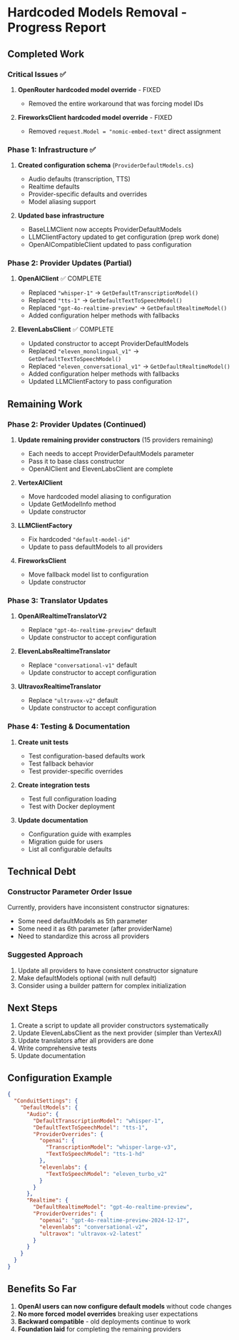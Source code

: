 # Hardcoded Models Removal - Progress Report

## Completed Work

### Critical Issues ✅
1. **OpenRouter hardcoded model override** - FIXED
   - Removed the entire workaround that was forcing model IDs
   
2. **FireworksClient hardcoded model override** - FIXED
   - Removed `request.Model = "nomic-embed-text"` direct assignment

### Phase 1: Infrastructure ✅
1. **Created configuration schema** (`ProviderDefaultModels.cs`)
   - Audio defaults (transcription, TTS)
   - Realtime defaults
   - Provider-specific defaults and overrides
   - Model aliasing support

2. **Updated base infrastructure**
   - BaseLLMClient now accepts ProviderDefaultModels
   - LLMClientFactory updated to get configuration (prep work done)
   - OpenAICompatibleClient updated to pass configuration

### Phase 2: Provider Updates (Partial)
1. **OpenAIClient** ✅ COMPLETE
   - Replaced `"whisper-1"` → `GetDefaultTranscriptionModel()`
   - Replaced `"tts-1"` → `GetDefaultTextToSpeechModel()`
   - Replaced `"gpt-4o-realtime-preview"` → `GetDefaultRealtimeModel()`
   - Added configuration helper methods with fallbacks

2. **ElevenLabsClient** ✅ COMPLETE
   - Updated constructor to accept ProviderDefaultModels
   - Replaced `"eleven_monolingual_v1"` → `GetDefaultTextToSpeechModel()`
   - Replaced `"eleven_conversational_v1"` → `GetDefaultRealtimeModel()`
   - Added configuration helper methods with fallbacks
   - Updated LLMClientFactory to pass configuration

## Remaining Work

### Phase 2: Provider Updates (Continued)

1. **Update remaining provider constructors** (15 providers remaining)
   - Each needs to accept ProviderDefaultModels parameter
   - Pass it to base class constructor
   - OpenAIClient and ElevenLabsClient are complete

3. **VertexAIClient**
   - Move hardcoded model aliasing to configuration
   - Update GetModelInfo method
   - Update constructor

4. **LLMClientFactory**
   - Fix hardcoded `"default-model-id"`
   - Update to pass defaultModels to all providers

5. **FireworksClient**
   - Move fallback model list to configuration
   - Update constructor

### Phase 3: Translator Updates

1. **OpenAIRealtimeTranslatorV2**
   - Replace `"gpt-4o-realtime-preview"` default
   - Update constructor to accept configuration

2. **ElevenLabsRealtimeTranslator**
   - Replace `"conversational-v1"` default
   - Update constructor to accept configuration

3. **UltravoxRealtimeTranslator**
   - Replace `"ultravox-v2"` default
   - Update constructor to accept configuration

### Phase 4: Testing & Documentation

1. **Create unit tests**
   - Test configuration-based defaults work
   - Test fallback behavior
   - Test provider-specific overrides

2. **Create integration tests**
   - Test full configuration loading
   - Test with Docker deployment

3. **Update documentation**
   - Configuration guide with examples
   - Migration guide for users
   - List all configurable defaults

## Technical Debt

### Constructor Parameter Order Issue
Currently, providers have inconsistent constructor signatures:
- Some need defaultModels as 5th parameter
- Some need it as 6th parameter (after providerName)
- Need to standardize this across all providers

### Suggested Approach
1. Update all providers to have consistent constructor signature
2. Make defaultModels optional (with null default)
3. Consider using a builder pattern for complex initialization

## Next Steps

1. Create a script to update all provider constructors systematically
2. Update ElevenLabsClient as the next provider (simpler than VertexAI)
3. Update translators after all providers are done
4. Write comprehensive tests
5. Update documentation

## Configuration Example

```json
{
  "ConduitSettings": {
    "DefaultModels": {
      "Audio": {
        "DefaultTranscriptionModel": "whisper-1",
        "DefaultTextToSpeechModel": "tts-1",
        "ProviderOverrides": {
          "openai": {
            "TranscriptionModel": "whisper-large-v3",
            "TextToSpeechModel": "tts-1-hd"
          },
          "elevenlabs": {
            "TextToSpeechModel": "eleven_turbo_v2"
          }
        }
      },
      "Realtime": {
        "DefaultRealtimeModel": "gpt-4o-realtime-preview",
        "ProviderOverrides": {
          "openai": "gpt-4o-realtime-preview-2024-12-17",
          "elevenlabs": "conversational-v2",
          "ultravox": "ultravox-v2-latest"
        }
      }
    }
  }
}
```

## Benefits So Far

1. **OpenAI users can now configure default models** without code changes
2. **No more forced model overrides** breaking user expectations  
3. **Backward compatible** - old deployments continue to work
4. **Foundation laid** for completing the remaining providers